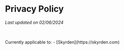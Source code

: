 # Privacy Policy
<i>Last updated on 02/06/2024</i>

<br/>
<br/>
Currently applicable to:
- [Skyrden](https://skyrden.com)